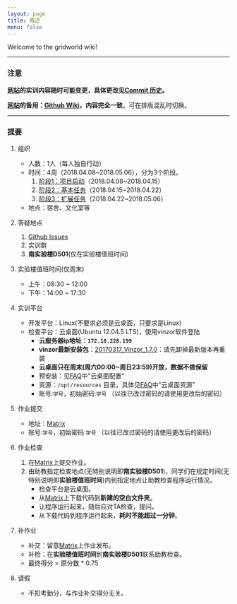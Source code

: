 ```yaml
---
layout: page
title: 概述
menu: false
---
```



Welcome to the gridworld wiki!


----------

### 注意
**[网站](https://se-2018.github.io)的实训内容随时可能变更，具体更改见[Commit 历史](https://github.com/se-2018/se-2018.github.io/commits/master)。**

**[网站](https://se-2018.github.io)的备用：[Github Wiki](https://github.com/se-2018/se-2018.github.io/wiki)，内容完全一致**。可在排版混乱时切换。


----------


### 提要

 1. 组织
    - 人数：1人（每人独自行动）
    - 时间：4周（2018.04.08~2018.05.06），分为3个阶段。
        1. [阶段1：项目启动](./Stage1)（2018.04.08~2018.04.15）
        2. [阶段2：基本任务](./Stage2)（2018.04.15~2018.04.22）
        3. [阶段3：扩展任务](./Stage3)（2018.04.22~2018.05.06）
    - 地点：宿舍、文化室等
 2. 答疑地点
    1. [Github Issues](https://github.com/se-2018/se-2018.github.io/issues)
    2. 实训群
    3. **南实验楼D501**(仅在实验楼值班时间)
 3. 实验楼值班时间(仅周末)
    - 上午：08:30 ~ 12:00
    - 下午：14:00 ~ 17:30
 4. 实训平台
    - 开发平台：Linux(不要求必须是云桌面，只要求是Linux)
    - 检查平台：云桌面(Ubuntu 12.04.5 LTS)，使用vinzor软件登陆
        - **云服务器ip地址：`172.18.228.199`**
        - **vinzor最新安装包**：[20170317\_Vinzor\_1.7.0](./resources/20170317-vinzor-1.7.0.zip)：请先卸掉最新版本再重装
        - **云桌面只在周末(周六00:00~周日23:59)开放，数据不做保留**
        - 预安装：见[FAQ](./FAQ)中"云桌面配置"
        - 资源：`/opt/resources` 目录，具体见[FAQ](./FAQ)中"云桌面资源"
        - 账号:`学号`，初始密码:`学号` （以往已改过密码的请使用更改后的密码）

 5. 作业提交
    - 地址：[Matrix](https://vmatrix.org.cn)
    - 账号:`学号`，初始密码:`学号` （以往已改过密码的请使用更改后的密码）

 6. 作业检查
    1. 在[Matrix](https://vmatrix.org.cn)上提交作业。
    2. 由助教指定检查地点(无特别说明即**南实验楼D501**)，同学们在规定时间(无特别说明即**实验楼值班时间**)内到指定地点让助教检查程序运行情况。
        - 检查平台是云桌面。
        - 从[Matrix](https://vmatrix.org.cn)上下载代码到**新建的空白文件夹**。
        - 让程序运行起来，随后应对TA检查，提问。
        - 从下载代码到程序运行起来，**耗时不能超过一分钟**。

 7. 补作业
    - 补交：留意[Matrix](https://vmatrix.org.cn)上作业发布。
    - 补检：在**实验楼值班时间**到**南实验楼D501**联系助教检查。
    - 最终得分 = 原分数 * 0.75

 8. 请假
    - 不扣考勤分，与作业补交得分无关。
